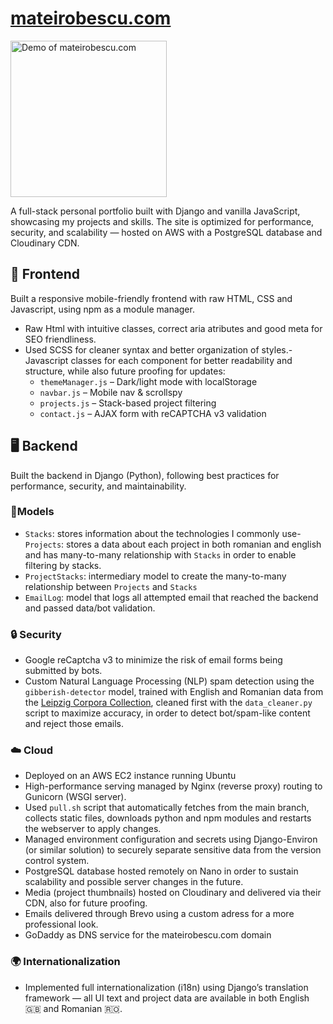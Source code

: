 # [mateirobescu.com](https://www.mateirobescu.com)
<p>
  <img src="https://www.mateirobescu.com/static/portfolio/images/github_logo.png" alt="Demo of mateirobescu.com" width="250">
</p>

A full-stack personal portfolio built with Django and vanilla JavaScript, showcasing my projects and skills. The site is optimized for performance, security, and scalability — hosted on AWS with a PostgreSQL database and Cloudinary CDN.
## 🎨 Frontend
Built a responsive mobile-friendly frontend with raw HTML, CSS and Javascript, using npm as a module manager.
- Raw Html with intuitive classes, correct aria atributes and good meta for SEO friendliness.
- Used SCSS for cleaner syntax and better organization of styles.- Javascript classes for each component for better readability and structure, while also future proofing for updates:
  - `themeManager.js` – Dark/light mode with localStorage
  - `navbar.js` – Mobile nav & scrollspy
  - `projects.js` – Stack-based project filtering
  - `contact.js` – AJAX form with reCAPTCHA v3 validation
## 🖥 Backend
Built the backend in Django (Python), following best practices for performance, security, and maintainability.
### 🧱Models
- `Stacks`: stores information about the technologies I commonly use- `Projects`: stores a data about each project in both romanian and english and has many-to-many relationship with ```Stacks``` in order to enable filtering by stacks.
- `ProjectStacks`: intermediary model to create the many-to-many relationship between `Projects` and `Stacks`
- `EmailLog`: model that logs all attempted email that reached the backend and passed data/bot validation.

### 🔒 Security
- Google reCaptcha v3 to minimize the risk of email forms being submitted by bots.
- Custom Natural Language Processing (NLP) spam detection using the `gibberish-detector` model, trained with English and Romanian data from the [Leipzig Corpora Collection](https://wortschatz.uni-leipzig.de/en/download/English), cleaned first with the ```data_cleaner.py``` script to maximize accuracy, in order to detect bot/spam-like content and reject those emails.

### ☁️ Cloud
- Deployed on an AWS EC2 instance running Ubuntu
- High-performance serving managed by Nginx (reverse proxy) routing to Gunicorn (WSGI server).
- Used `pull.sh` script that automatically fetches from the main branch, collects static files, downloads python and npm modules and restarts the webserver to apply changes. 
- Managed environment configuration and secrets using Django-Environ (or similar solution) to securely separate sensitive data from the version control system.
- PostgreSQL database hosted remotely on Nano in order to sustain scalability and possible server changes in the future.
- Media (project thumbnails) hosted on Cloudinary and delivered via their CDN, also for future proofing.
- Emails delivered through Brevo using a custom adress for a more professional look.
- GoDaddy as DNS service for the mateirobescu.com domain

### 🌍 Internationalization
- Implemented full internationalization (i18n) using Django’s translation framework — all UI text and project data are available in both English 🇬🇧 and Romanian 🇷🇴.